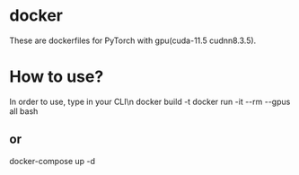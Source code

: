 # docker

These are dockerfiles for PyTorch with gpu(cuda-11.5 cudnn8.3.5).

# How to use?
In order to use, type in your CLI\n
docker build -t <name> <path to Dockerfile>
docker run -it --rm --gpus all <name> bash
  
## or
docker-compose up -d
 
